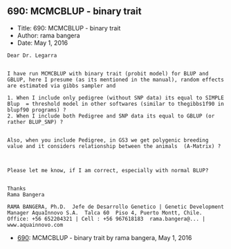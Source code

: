## 690: MCMCBLUP - binary trait

- Title: 690: MCMCBLUP - binary trait
- Author: rama bangera
- Date: May 1, 2016

```
Dear Dr. Legarra


I have run MCMCBLUP with binary trait (probit model) for BLUP and GBLUP, here I presume (as its mentioned in the manual), random effects are estimated via gibbs sampler and 

1. When I include only pedigree (without SNP data) its equal to SIMPLE Blup  = threshold model in other softwares (similar to thegibbs1f90 in blupf90 programs) ?
2. When I include both Pedigree and SNP data its equal to GBLUP (or rather BLUP_SNP) ?


Also, when you include Pedigree, in GS3 we get polygenic breeding value and it considers relationship between the animals  (A-Matrix) ?



Please let me know, if I am correct, especially with normal BLUP?


Thanks
Rama Bangera
 
RAMA BANGERA, Ph.D.  Jefe de Desarrollo Genetico | Genetic Development Manager AquaInnovo S.A.  Talca 60  Piso 4, Puerto Montt, Chile. Office: +56 652204321 | Cell : +56 967618183  rama.bangera@... | www.aquainnovo.com
```

- [690](0690.md): MCMCBLUP - binary trait by rama bangera, May 1, 2016
